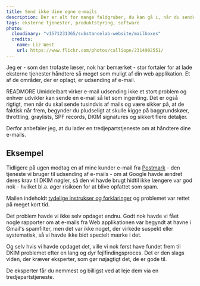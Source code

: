 ```yaml
---
title: Send ikke dine egne e-mails
description: Der er alt for mange faldgruber, du kan gå i, når du sender e-mail fra din løsning. Du bør lade eksperterne om at sørge for, at dine emails bliver leveret til dine kunder.
tags: eksterne tjenester, produktstyring, software
photo:
  cloudinary: "v1571231365/substancelab-website/mailboxes"
  credits:
    name: Liz West
    url: https://www.flickr.com/photos/calliope/2314902551/
---
```


Jeg er - som den trofaste læser, nok har bemærket - stor fortaler for at lade eksterne tjenester håndtere så meget som muligt af din web applikation. Et af de områder, der er oplagt, er udsending af e-mail.

READMORE
Umiddelbart virker e-mail udsending ikke et stort problem og enhver udvikler kan sende en e-mail så let som ingenting. Det er også rigtigt, men når du skal sende tusindvis af mails og være sikker på, at de faktisk når frem, begynder du pludseligt at skulle kigge på baggrundskøer, throttling, graylists, SPF records, DKIM signatures og sikkert flere detaljer.

Derfor anbefaler jeg, at du lader en tredjepartstjeneste om at håndtere dine e-mails.

## Eksempel

Tidligere på ugen modtag en af mine kunder e-mail fra [Postmark](http://www.postmarkapp.com) - den tjeneste vi bruger til udsending af e-mails - om at Google havde ændret deres krav til DKIM nøgler, så den vi havde brugt hidtil ikke længere var god nok - hvilket bl.a. øger risikoen for at blive opfattet som spam.

Mailen indeholdt [tydelige instrukser og forklaringer](http://blog.postmarkapp.com/post/51224968159/upgrading-and-rotating-dkim-keys) og problemet var rettet på meget kort tid.

Det problem havde vi ikke selv opdaget endnu. Godt nok havde vi fået nogle rapporter om at e-mails fra Web applikationen var begyndt at havne i Gmail's spamfilter, men det var ikke noget, der virkede suspekt eller systematisk, så vi havde ikke bidt specielt mærke i det.

Og selv hvis vi havde opdaget det, ville vi nok først have fundet frem til DKIM problemet efter en lang og dyr fejlfindingsproces. Det er den slags viden, der kræver eksperter, som gør nøjagtigt det, de er gode til.

De eksperter får du nemmest og billigst ved at leje dem via en tredjepartstjeneste.


